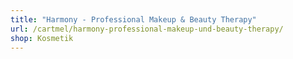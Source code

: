 ```yaml
---
title: "Harmony - Professional Makeup & Beauty Therapy"
url: /cartmel/harmony-professional-makeup-und-beauty-therapy/
shop: Kosmetik
---
```

